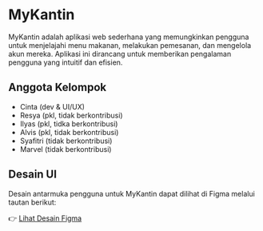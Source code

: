 
# MyKantin

MyKantin adalah aplikasi web sederhana yang memungkinkan pengguna untuk menjelajahi menu makanan, melakukan pemesanan, dan mengelola akun mereka. Aplikasi ini dirancang untuk memberikan pengalaman pengguna yang intuitif dan efisien.

## Anggota Kelompok

- Cinta (dev & UI/UX)
- Resya (pkl, tidak berkontribusi)
- Ilyas (pkl, tidka berkontribusi)
- Alvis (pkl, tidak berkontribusi)
- Syafitri (tidak berkontribusi)
- Marvel (tidak berkontribusi)

## Desain UI

Desain antarmuka pengguna untuk MyKantin dapat dilihat di Figma melalui tautan berikut:

👉 [Lihat Desain Figma](https://www.figma.com/design/vAGOM9PYQUvA8eDEVUwUTM/MyKantin-UI?node-id=0-1&t=ioaM30kXIaApmDRZ-1)
